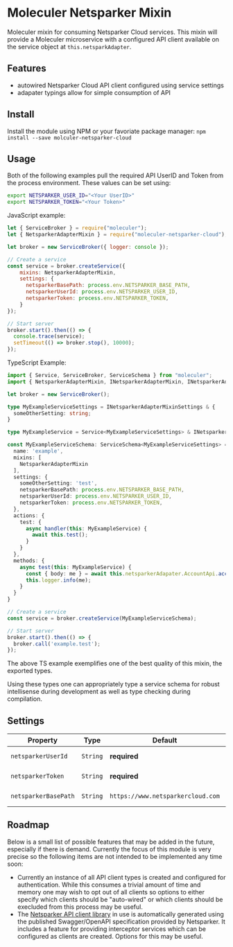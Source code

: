 # Moleculer Netsparker Mixin

Moleculer mixin for consuming Netsparker Cloud services. This mixin will provide a Moleculer microservice with a configured API client available on the service object at `this.netsparkAdapter`.

## Features

  - autowired Netsparker Cloud API client configured using service settings
  - adapater typings allow for simple consumption of API

## Install

Install the module using NPM or your favoriate package manager: `npm install --save molculer-netsparker-cloud`

## Usage

Both of the following examples pull the required API UserID and Token from the process environment. These values can be set using:

```bash
export NETSPARKER_USER_ID="<Your UserID>"
export NETSPARKER_TOKEN="<Your Token>"
```

JavaScript example:

```js
let { ServiceBroker } = require("moleculer");
let { NetsparkerAdapterMixin } = require("moleculer-netsparker-cloud");

let broker = new ServiceBroker({ logger: console });

// Create a service
const service = broker.createService({
    mixins: NetsparkerAdapterMixin,
    settings: {
      netsparkerBasePath: process.env.NETSPARKER_BASE_PATH,
      netsparkerUserId: process.env.NETSPARKER_USER_ID,
      netsparkerToken: process.env.NETSPARKER_TOKEN,
    }
});

// Start server
broker.start().then(() => {
  console.trace(service);
  setTimeout(() => broker.stop(), 10000);
});
```

TypeScript Example:

```ts
import { Service, ServiceBroker, ServiceSchema } from "moleculer";
import { NetsparkerAdapterMixin, INetsparkerAdapterMixin, INetsparkerAdapterMixinSettings } from "../dist";

let broker = new ServiceBroker();

type MyExampleServiceSettings = INetsparkerAdapterMixinSettings & {
  someOtherSetting: string;
}

type MyExampleService = Service<MyExampleServiceSettings> & INetsparkerAdapterMixin;

const MyExampleServiceSchema: ServiceSchema<MyExampleServiceSettings> = {
  name: 'example',
  mixins: [
    NetsparkerAdapterMixin
  ],
  settings: {
    someOtherSetting: 'test',
    netsparkerBasePath: process.env.NETSPARKER_BASE_PATH,
    netsparkerUserId: process.env.NETSPARKER_USER_ID,
    netsparkerToken: process.env.NETSPARKER_TOKEN,
  },
  actions: {
    test: {
      async handler(this: MyExampleService) {
        await this.test();
      }
    }
  },
  methods: {
    async test(this: MyExampleService) {
      const { body: me } = await this.netsparkerAdapater.AccountApi.accountMe();
      this.logger.info(me);
    }
  }
}

// Create a service
const service = broker.createService(MyExampleServiceSchema);

// Start server
broker.start().then(() => {
  broker.call('example.test');
});
```

The above TS example exemplifies one of the best quality of this mixin, the exported types.

Using these types one can appropriately type a service schema for robust intellisense during development as well as type checking during compilation.

## Settings

| Property             | Type     | Default                           | Description            |
| -------------------- | -------- | --------------------------------- | ---------------------- |
| `netsparkerUserId`   | `String` | **required**                      | Netsparker API User ID |
| `netsparkerToken`    | `String` | **required**                      | Netsparker API Token   |
| `netsparkerBasePath` | `String` | `https://www.netsparkercloud.com` | Netsparker API URL     |

## Roadmap

Below is a small list of possible features that may be added in the future, especially if there is demand. Currently the focus of this module is very precise so the following items are not intended to be implemented any time soon:

- Currently an instance of all API client types is created and configured for authentication. While this consumes a trivial amount of time and memory one may wish to opt out of all clients so options to either specify which clients should be "auto-wired" or which clients should be execluded from this process may be useful.
- The [Netsparker API client library](https://github.com/niaid/netsparker-cloud-js) in use is automatically generated using the published Swagger/OpenAPI specification provided by Netsparker. It includes a feature for providing interceptor services which can be configured as clients are created. Options for this may be useful.


